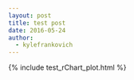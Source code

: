 ```yaml
---
layout: post
title: test post
date: 2016-05-24
author:
  - kylefrankovich
---
```

{% include test_rChart_plot.html %}

